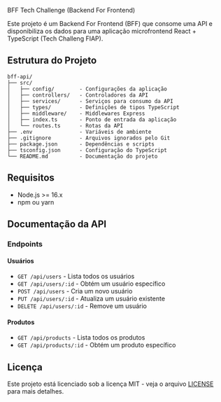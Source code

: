 BFF Tech Challenge (Backend For Frontend)

Este projeto é um Backend For Frontend (BFF) que consome uma API e disponibiliza os dados para uma aplicação microfrontend React + TypeScript (Tech Challeng FIAP).

## Estrutura do Projeto

```
bff-api/
├── src/
│   ├── config/        - Configurações da aplicação
│   ├── controllers/   - Controladores da API
│   ├── services/      - Serviços para consumo da API
│   ├── types/         - Definições de tipos TypeScript
│   ├── middleware/    - Middlewares Express
│   ├── index.ts       - Ponto de entrada da aplicação
│   └── routes.ts      - Rotas da API
├── .env               - Variáveis de ambiente
├── .gitignore         - Arquivos ignorados pelo Git
├── package.json       - Dependências e scripts
├── tsconfig.json      - Configuração do TypeScript
└── README.md          - Documentação do projeto
```

## Requisitos

- Node.js >= 16.x
- npm ou yarn

<!--
## Instalação

1. Clone o repositório:
```bash
git clone https://github.com/sucodelarangela/bff-tech-challenge.git
cd api-bff
```

2. Instale as dependências:
```bash
npm install
# ou
yarn install
```

3. Configure as variáveis de ambiente copiando o arquivo `.env.example` para `.env` e ajustando os valores:
```bash
cp .env.example .env
```

## Desenvolvimento

Para iniciar o servidor em modo de desenvolvimento:

```bash
npm run dev
# ou
yarn dev
```

## Build e Produção

Para compilar o projeto:

```bash
npm run build
# ou
yarn build
```

Para iniciar em produção:

```bash
npm start
# ou
yarn start
```

## Integrando com React

Para utilizar este BFF em sua aplicação React + TypeScript:

1. Configure o URL do BFF em seu cliente React (por exemplo, em um arquivo `.env`):
```
REACT_APP_API_URL=http://localhost:3001/api
```

2. Crie um serviço para consumir o BFF:

```typescript
// api.ts
import axios from 'axios';

const api = axios.create({
  baseURL: process.env.REACT_APP_API_URL,
});

export default api;
```

3. Utilize o serviço em seus componentes:

```typescript
import { useEffect, useState } from 'react';
import api from './api';

function UserList() {
  const [users, setUsers] = useState([]);
  const [loading, setLoading] = useState(true);
  const [error, setError] = useState(null);

  useEffect(() => {
    async function fetchUsers() {
      try {
        const response = await api.get('/users');
        setUsers(response.data.data);
        setLoading(false);
      } catch (err) {
        setError(err);
        setLoading(false);
      }
    }

    fetchUsers();
  }, []);

  if (loading) return <p>Carregando usuários...</p>;
  if (error) return <p>Erro ao carregar usuários.</p>;

  return (
    <div>
      <h1>Lista de Usuários</h1>
      <ul>
        {users.map(user => (
          <li key={user.id}>{user.name}</li>
        ))}
      </ul>
    </div>
  );
}

export default UserList;
```
-->

## Documentação da API

### Endpoints

#### Usuários

- `GET /api/users` - Lista todos os usuários
- `GET /api/users/:id` - Obtém um usuário específico
- `POST /api/users` - Cria um novo usuário
- `PUT /api/users/:id` - Atualiza um usuário existente
- `DELETE /api/users/:id` - Remove um usuário

#### Produtos

- `GET /api/products` - Lista todos os produtos
- `GET /api/products/:id` - Obtém um produto específico

<!--
## Contribuindo

1. Faça um fork do projeto
2. Crie uma branch para sua feature (`git checkout -b feature/nova-feature`)
3. Commit suas mudanças (`git commit -m 'Adiciona nova feature'`)
4. Push para a branch (`git push origin feature/nova-feature`)
5. Abra um Pull Request
-->

## Licença

Este projeto está licenciado sob a licença MIT - veja o arquivo [LICENSE](LICENSE) para mais detalhes.
